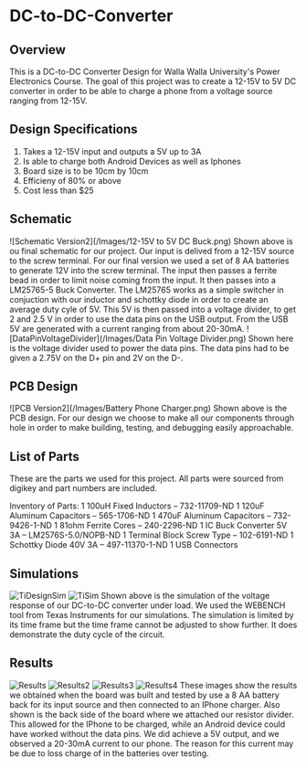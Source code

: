 # DC-to-DC-Converter
## Overview
This is a DC-to-DC Converter Design for Walla Walla University's Power Electronics Course. The goal of this project was to create a 12-15V to 5V DC converter in order to be able to charge a phone from a voltage source ranging from 12-15V.
## Design Specifications
1. Takes a 12-15V input and outputs a 5V up to 3A
2. Is able to charge both Android Devices as well as Iphones
3. Board size is to be 10cm by 10cm
4. Efficieny of 80% or above
5. Cost less than $25
## Schematic
![Schematic Version2](/Images/12-15V to 5V DC Buck.png)
Shown above is ou final schematic for our project. Our input is delived from a 12-15V source to the screw terminal. For our final version we used a set of 8 AA batteries to generate 12V into the screw terminal. The input then passes a ferrite bead in order to limit noise coming from the input. It then passes into a LM25765-5 Buck Converter. The LM25765 works as a simple switcher in conjuction with our inductor and schottky diode in order to create an average duty cyle of 5V. This 5V is then passed into a voltage divider, to get 2 and 2.5 V in order to use the data pins on the USB output. From the USB 5V are generated with a current ranging from about 20-30mA.
![DataPinVoltageDivider](/Images/Data Pin Voltage Divider.png)
Shown here is the voltage divider used to power the data pins. The data pins had to be given a 2.75V on the D+ pin and 2V on the D-.
## PCB Design
![PCB Version2](/Images/Battery Phone Charger.png)
Shown above is the PCB design. For our design we choose to make all our components through hole in order to make building, testing, and debugging easily approachable.
## List of Parts
These are the parts we used for this project. All parts were sourced from digikey and part numbers are included.

Inventory of Parts:
1 100uH Fixed Inductors – 732-11709-ND
1 120uF Aluminum Capacitors – 565-1706-ND
1 470uF Aluminum Capacitors – 732-9426-1-ND
1 81ohm Ferrite Cores – 240-2296-ND
1 IC Buck Converter 5V 3A – LM2576S-5.0/NOPB-ND
1 Terminal Block Screw Type – 102-6191-ND
1 Schottky Diode 40V 3A – 497-11370-1-ND
1 USB Connectors

## Simulations
![TiDesignSim](/Images/DCSIM.png)
![TiSim](/Images/WEBENCHSIM.png)
Shown above is the simulation of the voltage response of our DC-to-DC converter under load. We used the WEBENCH tool from Texas Instruments for our simulations. The simulation is limited by its time frame but the time frame cannot be adjusted to show further. It does demonstrate the duty cycle of the circuit. 
## Results
![Results](/Images/RESULTS.jpg)
![Results2](/Images/RESULTSWCHARGE.png)
![Results3](Images/RESULTSWCURRENT.png)
![Results4](/Images/RESULTSRESISTOR.png)
These images show the results we obtained when the board was built and tested by use a 8 AA battery back for its input source and then connected to an IPhone charger. Also shown is the back side of the board where we attached our resistor divider. This allowed for the IPhone to be charged, while an Android device could have worked without the data pins. We did achieve a 5V output, and we observed a 20-30mA current to our phone. The reason for this current may be due to loss charge of in the batteries over testing. 

